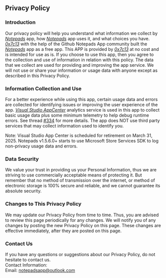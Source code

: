 Privacy Policy  
----------------

### Introduction  
Our privacy policy will help you understand what information we collect by *[Notepads](https://github.com/0x7c13/Notepads)* app, how *[Notepads](https://github.com/0x7c13/Notepads)* app uses it, and what choices you have.
*[0x7c13](https://github.com/0x7c13)* with the help of the Github Notepads App community built the *[Notepads](https://github.com/0x7c13/Notepads)* app as a free app. This APP is provided by *[0x7c13](https://github.com/0x7c13)* at no cost and is intended for use as is.
If you choose to use this app, then you agree to the collection and use of information in relation with this policy. The data that we collect are used for providing and improving the app service. We will not use or share your information or usage data with anyone except as described in this Privacy Policy.  

### Information Collection and Use  
For a better experience while using this app, certain usage data and errors are collected for identifying issues or improving the user experience of the app. *[Visual Studio AppCenter](https://visualstudio.microsoft.com/app-center/)* analytics service is used in this app to collect basic usage data plus some minimum telemetry to help debug runtime errors. See thread [#334](https://github.com/0x7c13/Notepads/issues/334) for more details.
The app does NOT use third party services that may collect information used to identify you.

Note: Visual Studio App Center is scheduled for retirement on March 31, 2025. Notepads v1.5.6.0+ starts to use Microsoft Store Services SDK to log non-privacy usage data and errors.

### Data Security  
We value your trust in providing us your Personal Information, thus we are striving to use commercially acceptable means of protecting it. But remember that no method of transmission over the internet, or method of electronic storage is 100% secure and reliable, and we cannot guarantee its absolute security.

### Changes to This Privacy Policy  
We may update our Privacy Policy from time to time. Thus, you are advised to review this page periodically for any changes. We will notify you of any changes by posting the new Privacy Policy on this page. These changes are effective immediately, after they are posted on this page.  

### Contact Us  
If you have any questions or suggestions about our Privacy Policy, do not hesitate to contact us.  
Contact Information:  
Email: notepadsapp@outlook.com
